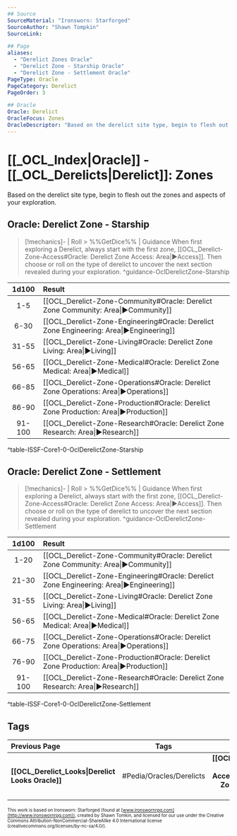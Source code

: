 ```yaml
---
## Source
SourceMaterial: "Ironsworn: Starforged"
SourceAuthor: "Shawn Tompkin"
SourceLink: 

## Page
aliases:
  - "Derelict Zones Oracle"
  - "Derelict Zone - Starship Oracle"
  - "Derelict Zone - Settlement Oracle"
PageType: Oracle
PageCategory: Derelict
PageOrder: 3

## Oracle
Oracle: Derelict
OracleFocus: Zones
OracleDescriptor: "Based on the derelict site type, begin to flesh out the zones and aspects of your exploration."
---
```

 # [[_OCL_Index|Oracle]] - [[_OCL_Derelicts|Derelict]]: Zones
Based on the derelict site type, begin to flesh out the zones and aspects of your exploration.

## Oracle: Derelict Zone - Starship
> [!mechanics]- | Roll > %%GetDice%% | Guidance
> When first exploring a Derelict, always start with the first zone, [[OCL_Derelict-Zone-Access#Oracle: Derelict Zone Access: Area|▶Access]].  Then choose or roll on the type of derelict to uncover the next section revealed during your exploration. ^guidance-OclDerelictZone-Starship

| 1d100 | Result |
|:---:|:--- |
| 1-5 | [[OCL_Derelict-Zone-Community#Oracle: Derelict Zone Community: Area\|▶Community]] |
| 6-30 | [[OCL_Derelict-Zone-Engineering#Oracle: Derelict Zone Engineering: Area\|▶Engineering]] |
| 31-55 | [[OCL_Derelict-Zone-Living#Oracle: Derelict Zone Living: Area\|▶Living]] |
| 56-65 | [[OCL_Derelict-Zone-Medical#Oracle: Derelict Zone Medical: Area\|▶Medical]] |
| 66-85 | [[OCL_Derelict-Zone-Operations#Oracle: Derelict Zone Operations: Area\|▶Operations]] |
| 86-90 | [[OCL_Derelict-Zone-Production#Oracle: Derelict Zone Production: Area\|▶Production]] |
| 91-100 | [[OCL_Derelict-Zone-Research#Oracle: Derelict Zone Research: Area\|▶Research]] |
^table-ISSF-Core1-0-OclDerelictZone-Starship

## Oracle: Derelict Zone - Settlement
> [!mechanics]- | Roll > %%GetDice%% | Guidance
> When first exploring a Derelict, always start with the first zone, [[OCL_Derelict-Zone-Access#Oracle: Derelict Zone Access: Area|▶Access]].  Then choose or roll on the type of derelict to uncover the next section revealed during your exploration. ^guidance-OclDerelictZone-Settlement

| 1d100 | Result |
|:---:|:--- |
| 1-20 | [[OCL_Derelict-Zone-Community#Oracle: Derelict Zone Community: Area\|▶Community]] |
| 21-30 | [[OCL_Derelict-Zone-Engineering#Oracle: Derelict Zone Engineering: Area\|▶Engineering]] |
| 31-55 | [[OCL_Derelict-Zone-Living#Oracle: Derelict Zone Living: Area\|▶Living]] |
| 56-65 | [[OCL_Derelict-Zone-Medical#Oracle: Derelict Zone Medical: Area\|▶Medical]] |
| 66-75 | [[OCL_Derelict-Zone-Operations#Oracle: Derelict Zone Operations: Area\|▶Operations]] |
| 76-90 | [[OCL_Derelict-Zone-Production#Oracle: Derelict Zone Production: Area\|▶Production]] |
| 91-100 | [[OCL_Derelict-Zone-Research#Oracle: Derelict Zone Research: Area\|▶Research]] |
^table-ISSF-Core1-0-OclDerelictZone-Settlement

## Tags
| Previous Page | Tags | Next Page |
|:--- |:---:| ---:|
| **[[OCL_Derelict_Looks\|Derelict Looks Oracle]]** | #Pedia/Oracles/Derelicts | **[[OCL_Derelict-Zone-Access\|Derelict Zone: Access Oracle]]** |

<font size=-2>This work is based on Ironsworn: Starforged (found at [www.ironswornrpg.com](http://www.ironswornrpg.com)), created by Shawn Tomkin, and licensed for our use under the Creative Commons Attribution-NonCommercial-ShareAlike 4.0 International license  (creativecommons.org/licenses/by-nc-sa/4.0/).</font>
